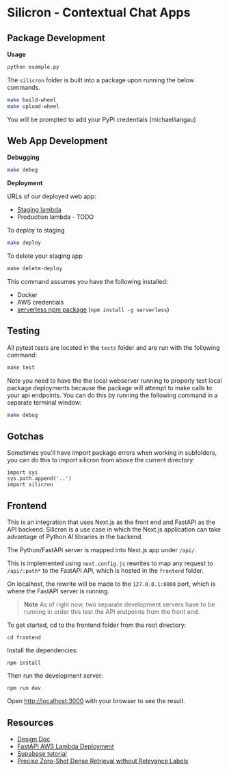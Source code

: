 # Silicron - Contextual Chat Apps

## Package Development

**Usage**

```bash
python example.py
```

The `silicron` folder is built into a package upon running the below commands.

```bash
make build-wheel
make upload-wheel
```

You will be prompted to add your PyPI credentials (michaelliangau)

## Web App Development

**Debugging**

```bash
make debug
```

**Deployment**

URLs of our deployed web app:

- [Staging lambda](https://wsesuzvgd0.execute-api.us-east-1.amazonaws.com/staging/)
- Production lambda - TODO


To deploy to staging

```bash
make deploy
```

To delete your staging app

```bash
make delete-deploy
```

This command assumes you have the following installed:

- Docker
- AWS credentials
- [serverless npm package](https://www.npmjs.com/package/serverless) (`npm install -g serverless`)

## Testing

All pytest tests are located in the `tests` folder and are run with the following command:

```bash
make test
```

Note you need to have the the local webserver running to properly test local package deployments because the package will attempt to make calls to your api endpoints. You can do this by running the following command in a separate terminal window:

```bash
make debug
```

## Gotchas

Sometimes you'll have import package errors when working in subfolders, you can do this to import silicron from above the current directory:

```python3
import sys
sys.path.append('..')
import silicron
```

## Frontend

This is an integration that uses Next.js as the front end and FastAPI as the API backend. Silicron is a use case in which the Next.js application can take advantage of Python AI libraries in the backend.

The Python/FastAPi server is mapped into Next.js app under `/api/`.

This is implemented using `next.config.js` rewrites to map any request to `/api/:path*` to the FastAPI API, which is hosted in the `frontend` folder.

On localhost, the rewrite will be made to the `127.0.0.1:8000` port, which is where the FastAPI server is running.

> **Note** As of right now, two separate development servers have to be running in order this test the API endpoints from the front end.

To get started, cd to the frontend folder from the root directory:

```
cd frontend
```

Install the dependencies:

```
npm install
```

Then run the development server:

```
npm run dev
```

Open [http://localhost:3000](http://localhost:3000) with your browser to see the result.


## Resources

- [Design Doc](https://docs.google.com/document/d/1MfPYqvYliRFHUaQkkjJrplB-LnGcamcLJK97dgilbUY/edit#)
- [FastAPI AWS Lambda Deployment](https://ademoverflow.com/blog/tutorial-fastapi-aws-lambda-serverless/)
- [Supabase tutorial](https://supabase.com/blog/openai-embeddings-postgres-vector)
- [Precise Zero-Shot Dense Retrieval without Relevance Labels](https://arxiv.org/pdf/2212.10496.pdf)




